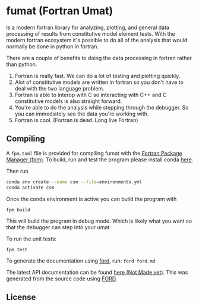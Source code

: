 # fumat (Fortran Umat)
Is a modern fortran library for analyzing, plotting, and general data processing of results from constitutive model element tests. With the modern fortran ecosystem it's possible to do all of the analysis that would normally be done in python in fortran. 

There are a couple of benefits to doing the data processing in fortran rather than python.
1) Fortran is really fast. We can do a lot of testing and plotting quickly.
2) Alot of constitutive models are written in fortran so you don't have to deal with the two language problem.
3) Fortran is able to interop with C so interacting with C++ and C constitutive models is also straight forward.
4) You're able to do the analysis while stepping through the debugger. So you can immediately see the data you're working with.
5) Fortran is cool. (Fortran is dead. Long live Fortran)

## Compiling
A `fpm.toml` file is provided for compiling fumat with the [Fortran Package Manager (fpm)](https://github.com/fortran-lang/fpm). To build, run and test the program please install conda [here](https://www.anaconda.com/docs/getting-started/miniconda/install).

Then run 
```bash
conda env create --name csm --file=environments.yml
conda activate csm
```
Once the conda environment is active you can build the program with
```
fpm build
```

This will build the program in debug mode. Which is likely what you want so that the debugger can step into your umat.

To run the unit tests:

```
fpm test
```

To generate the documentation using [ford](https://github.com/Fortran-FOSS-Programmers/ford), run: ```ford ford.md```


The latest API documentation can be found [here (Not Made yet)](). This was generated from the source code using [FORD](https://github.com/Fortran-FOSS-Programmers/ford).

## License
<!-- 
The critical-soil-models source code and related files and documentation are distributed under a permissive free software [license](https://github.com/CriticalSoilModels/Incremental_Driver/LICENSE) (BSD-style). -->

